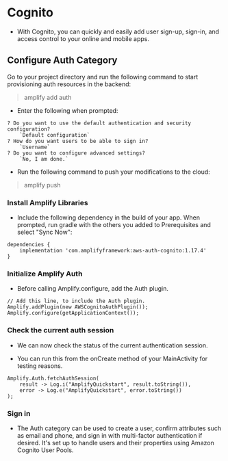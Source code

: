 # Cognito

* With Cognito, you can quickly and easily add user sign-up, sign-in, and access control to your online and mobile apps.

## Configure Auth Category

Go to your project directory and run the following command to start provisioning auth resources in the backend:

>amplify add auth

* Enter the following when prompted:

```
? Do you want to use the default authentication and security configuration?
    `Default configuration`
? How do you want users to be able to sign in?
    `Username`
? Do you want to configure advanced settings?
    `No, I am done.`

```

* Run the following command to push your modifications to the cloud:

>amplify push

### Install Amplify Libraries

* Include the following dependency in the build of your app. When prompted, run gradle with the others you added to Prerequisites and select "Sync Now":

```
dependencies {
    implementation 'com.amplifyframework:aws-auth-cognito:1.17.4'
}
```

### Initialize Amplify Auth

* Before calling Amplify.configure, add the Auth plugin.

```
// Add this line, to include the Auth plugin.
Amplify.addPlugin(new AWSCognitoAuthPlugin());
Amplify.configure(getApplicationContext());
```

### Check the current auth session

* We can now check the status of the current authentication session.

* You can run this from the onCreate method of your MainActivity for testing reasons.

```
Amplify.Auth.fetchAuthSession(
    result -> Log.i("AmplifyQuickstart", result.toString()),
    error -> Log.e("AmplifyQuickstart", error.toString())
);

```

### Sign in

* The Auth category can be used to create a user, confirm attributes such as email and phone, and sign in with multi-factor authentication if desired. It's set up to handle users and their properties using Amazon Cognito User Pools.
